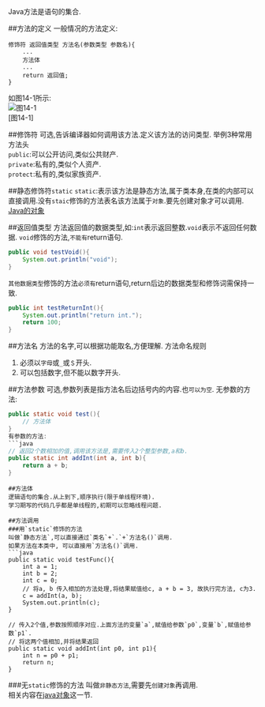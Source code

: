 Java方法是语句的集合.

##方法的定义
一般情况的方法定义:

	修饰符 返回值类型 方法名(参数类型 参数名){
		...
		方法体
		...
		return 返回值;
	}
	
如图14-1所示:   
![图14-1](../../img/java/basic/14-1.jpg)   
[图14-1]

##修饰符
可选,告诉编译器如何调用该方法.定义该方法的访问类型.
举例3种常用方法头   
`public`:可以公开访问,类似公共财产.   
`private`:私有的,类似个人资产.   
`protect`:私有的,类似家族资产.   

##静态修饰符`static`
`static`:表示该方法是静态方法,属于类本身,在类的内部可以直接调用.没有`staic`修饰的方法表名该方法属于`对象`.要先创建对象才可以调用.
[Java的对象](dashidan.com)

##返回值类型
方法返回值的数据类型,如:`int`表示返回整数.`void`表示不返回任何数据.
`void`修饰的方法,`不能有`return语句.

```java
public void testVoid(){
	System.out.println("void");
}
```
`其他数据类型`修饰的方法`必须有`return语句,return后边的数据类型和修饰词需保持一致.

```java
public int testReturnInt(){
	System.out.println("return int.");
	return 100;	
}
```
##方法名
方法的名字,可以根据功能取名,方便理解.
方法命名规则
1. 必须以`字母`或`_`或`＄`开头.
2. 可以包括数字,但不能以数字开头.

##方法参数
可选,参数列表是指方法名后边括号内的内容.也`可以为空`.
无参数的方法:
```java
public static void test(){
	// 方法体
}
有参数的方法:
```java
// 返回2个数相加的值,调用该方法是,需要传入2个整型参数,a和b.
public static int addInt(int a, int b){
	return a + b;
}
```

```
##方法体
逻辑语句的集合.从上到下,顺序执行(限于单线程环境).
学习期写的代码几乎都是单线程的,初期可以忽略线程问题.

##方法调用
###用`static`修饰的方法
叫做`静态方法`,可以直接通过`类名`+`.`+`方法名()`调用.   
如果方法在本类中, 可以直接用`方法名()`调用.
```java
public static void testFunc(){
	int a = 1;
	int b = 2;
	int c = 0;
	// 将a, b 传入相加的方法处理,将结果赋值给c, a + b = 3, 故执行完方法, c为3.
	c = addInt(a, b);
	System.out.println(c);
}

// 传入2个值,参数按照顺序对应.上面方法的变量`a`,赋值给参数`p0`,变量`b`,赋值给参数`p1`.
// 将这两个值相加,并将结果返回
public static void addInt(int p0, int p1){
	int n = p0 + p1;
	return n;
}
```

###无`static`修饰的方法
叫做`非静态方法`,需要先`创建对象`再调用.     
相关内容在[java对象](dashidan.com)这一节.   

